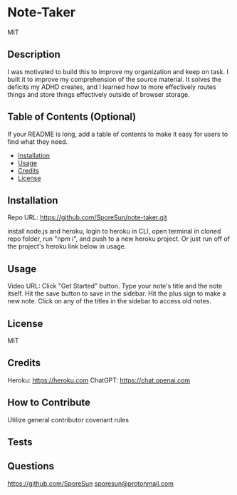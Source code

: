 # Note-Taker 
  
  MIT

  ## Description

  I was motivated to build this to improve my organization and keep on task. I built it to improve my comprehension of the source material. It solves the deficits my ADHD creates, and I learned how to more effectively routes things and store things effectively outside of browser storage.

  ## Table of Contents (Optional)
  
  If your README is long, add a table of contents to make it easy for users to find what they need.
  
  - [Installation](#installation)
  - [Usage](#usage)
  - [Credits](#credits)
  - [License](#license)
  
  ## Installation
  
  Repo URL: https://github.com/SporeSun/note-taker.git

  install node.js and heroku, login to heroku in CLI, open terminal in cloned repo folder, run "npm i", and push to a new heroku project. Or just run off of the project's heroku link below in usage.
  
  ## Usage

  Video URL: 
  Click "Get Started" button. Type your note's title and the note itself. Hit the save button to save in the sidebar. Hit the plus sign to make a new note. Click on any of the titles in the sidebar to access old notes.

  ## License
  
  MIT

  ## Credits

  Heroku: https://heroku.com
  ChatGPT: https://chat.openai.com
  
  ## How to Contribute

  Utilize general contributor covenant rules

  ## Tests
  
  

  ## Questions

  https://github.com/SporeSun
  sporesun@protonmail.com